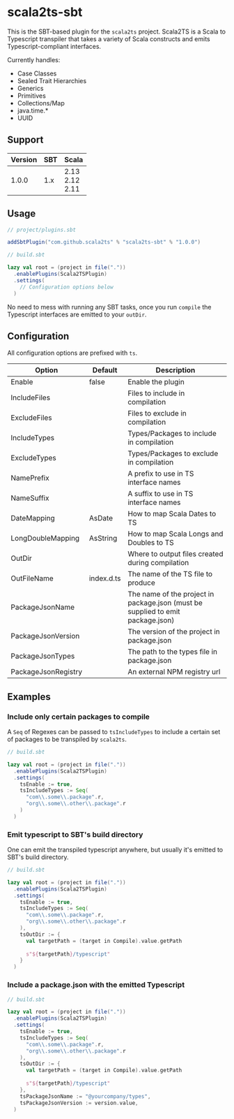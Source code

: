 # scala2ts-sbt

This is the SBT-based plugin for the `scala2ts` project. Scala2TS is a Scala to Typescript transpiler that
takes a variety of Scala constructs and emits Typescript-compliant interfaces.

Currently handles:
* Case Classes
* Sealed Trait Hierarchies
* Generics
* Primitives
* Collections/Map
* java.time.*
* UUID

## Support

|**Version**|**SBT**|**Scala**|
|---|---|---|
|1.0.0|1.x|2.13<br />2.12<br />2.11|

## Usage

```sbt
// project/plugins.sbt

addSbtPlugin("com.github.scala2ts" % "scala2ts-sbt" % "1.0.0")
```

```sbt
// build.sbt

lazy val root = (project in file("."))
  .enablePlugins(Scala2TSPlugin)
  .settings(
    // Configuration options below
  )
```

No need to mess with running any SBT tasks, once you run `compile` the Typescript interfaces
are emitted to your `outDir`.

## Configuration

All configuration options are prefixed with `ts`.

|**Option**|**Default**|**Description**|
|---|---|---|
|Enable|false|Enable the plugin|
|IncludeFiles| |Files to include in compilation|
|ExcludeFiles| |Files to exclude in compilation|
|IncludeTypes| |Types/Packages to include in compilation| 
|ExcludeTypes| |Types/Packages to exclude in compilation|
|NamePrefix| |A prefix to use in TS interface names|
|NameSuffix| |A suffix to use in TS interface names|
|DateMapping|AsDate|How to map Scala Dates to TS|
|LongDoubleMapping|AsString|How to map Scala Longs and Doubles to TS|
|OutDir| |Where to output files created during compilation|
|OutFileName|index.d.ts|The name of the TS file to produce|
|PackageJsonName| |The name of the project in package.json (must be supplied to emit package.json)|
|PackageJsonVersion| |The version of the project in package.json|
|PackageJsonTypes| |The path to the types file in package.json|
|PackageJsonRegistry| |An external NPM registry url|

## Examples

### Include only certain packages to compile

A `Seq` of Regexes can be passed to `tsIncludeTypes` to include a certain set of packages
to be transpiled by `scala2ts`.

```sbt
// build.sbt

lazy val root = (project in file("."))
  .enablePlugins(Scala2TSPlugin)
  .settings(
    tsEnable := true,
    tsIncludeTypes := Seq(
      "com\\.some\\.package".r,
      "org\\.some\\.other\\.package".r
    )
  )
```

### Emit typescript to SBT's build directory

One can emit the transpiled typescript anywhere, but usually it's emitted to SBT's build directory.

```sbt
// build.sbt

lazy val root = (project in file("."))
  .enablePlugins(Scala2TSPlugin)
  .settings(
    tsEnable := true,
    tsIncludeTypes := Seq(
      "com\\.some\\.package".r,
      "org\\.some\\.other\\.package".r
    ),
    tsOutDir := {
      val targetPath = (target in Compile).value.getPath
    
      s"${targetPath}/typescript"
    } 
  )
```

### Include a package.json with the emitted Typescript

```sbt
// build.sbt

lazy val root = (project in file("."))
  .enablePlugins(Scala2TSPlugin)
  .settings(
    tsEnable := true,
    tsIncludeTypes := Seq(
      "com\\.some\\.package".r,
      "org\\.some\\.other\\.package".r
    ),
    tsOutDir := {
      val targetPath = (target in Compile).value.getPath
    
      s"${targetPath}/typescript"
    },
    tsPackageJsonName := "@yourcompany/types",
    tsPackageJsonVersion := version.value,
  )
```